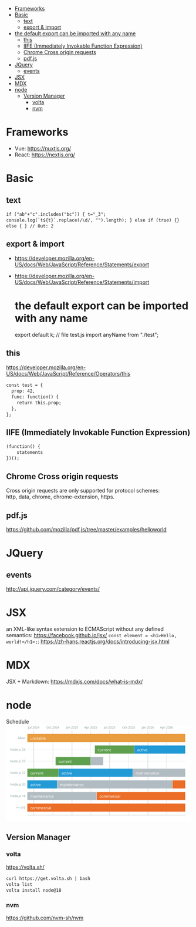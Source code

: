 <!-- TOC -->

- [Frameworks](#frameworks)
- [Basic](#basic)
  - [text](#text)
  - [export \& import](#export--import)
- [the default export can be imported with any name](#the-default-export-can-be-imported-with-any-name)
  - [this](#this)
  - [IIFE (Immediately Invokable Function Expression)](#iife-immediately-invokable-function-expression)
  - [Chrome Cross origin requests](#chrome-cross-origin-requests)
  - [pdf.js](#pdfjs)
- [JQuery](#jquery)
  - [events](#events)
- [JSX](#jsx)
- [MDX](#mdx)
- [node](#node)
  - [Version Manager](#version-manager)
    - [volta](#volta)
    - [nvm](#nvm)

<!-- /TOC -->

# Frameworks
- Vue: https://nuxtjs.org/
- React: https://nextjs.org/

# Basic

## text

    if ("ab"+"c".includes("bc")) { t="_3"; console.log(`t${t}`.replace(/\d/, "").length); } else if (true) {} else { } // Out: 2

## export & import
- https://developer.mozilla.org/en-US/docs/Web/JavaScript/Reference/Statements/export
- https://developer.mozilla.org/en-US/docs/Web/JavaScript/Reference/Statements/import

  # the default export can be imported with any name
  export default k;  // file test.js
  import anyName from "./test";

## this
https://developer.mozilla.org/en-US/docs/Web/JavaScript/Reference/Operators/this

    const test = {
      prop: 42,
      func: function() {
        return this.prop;
      },
    };

## IIFE (Immediately Invokable Function Expression)
    (function() {
        statements
    })();

## Chrome Cross origin requests
Cross origin requests are only supported for protocol schemes:  
http, data, chrome, chrome-extension, https.

## pdf.js
https://github.com/mozilla/pdf.js/tree/master/examples/helloworld

# JQuery
## events
http://api.jquery.com/category/events/

# JSX
an XML-like syntax extension to ECMAScript without any defined semantics: https://facebook.github.io/jsx/
`const element = <h1>Hello, world!</h1>;`: https://zh-hans.reactjs.org/docs/introducing-jsx.html

# MDX
JSX + Markdown: https://mdxjs.com/docs/what-is-mdx/

# node
Schedule
![](https://raw.githubusercontent.com/nodejs/Release/master/schedule.svg)

## Version Manager
### volta
https://volta.sh/

    curl https://get.volta.sh | bash
    volta list
    volta install node@18

### nvm
https://github.com/nvm-sh/nvm
